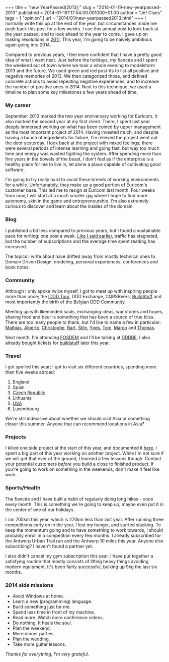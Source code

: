 +++
title = "new YearPassed(2013);"
slug = "2014-01-19-new-yearpassed-2013"
published = 2014-01-19T17:54:00.001000+01:00
author = "Jef Claes"
tags = [ "opinion",]
url = "2014/01/new-yearpassed2013.html"
+++
I normally write this up at the end of the year, but circumstances made
me push back this post for a few weeks. I use this annual post to look
back at the year passed, and to look ahead to the year to come. I gave
up on making resolutions in
[2011](http://www.jefclaes.be/2011/12/2011-annual-review.html). This
year, I'm going to be naively ambitious again going into 2014.  
  
Compared to previous years, I feel more confident that I have a pretty
good idea of what I want next. Just before the holidays, my fiancée and
I spent the weekend out of town where we took a whole evening to
modelstorm 2013 and the future. We used green and red post-its to list
all positive and negative memories of 2013. We then categorized those,
and defined concrete actions to avoid repeating negative experiences,
and to increase the number of positive ones in 2014. Next to this
technique, we used a timeline to plan some key milestones a few years
ahead of time.  
  
### My career  
  
September 2013 marked the two year anniversary working for Euricom. It
also marked the second year at my first client. There, I spent last year
deeply immersed working on what has been coined by upper management as
the most important project of 2014. Having invested much, and despite
having a bunch of ingredients for failure, I'm relieved the project went
out the door yesterday. I look back at the project with mixed feelings;
there were several periods of intense learning and going fast, but way
too much time and energy was wasted fighting the system. After spending
more than five years in the bowels of the beast, I don't feel as if the
enterprise is a healthy place for me to live in, let alone a place
capable of cultivating good software.  

  

I'm going to try really hard to avoid these breeds of working
environments for a while. Unfortunately, they make up a good portion of
Euricom's customer base. This led me to resign at Euricom last month.
Four weeks from now, I will start at a much smaller gig where I hope to
find more autonomy, skin in the game and entrepreneurship. I'm also
extremely curious to discover and learn about the insides of the domain.

### Blog

I published a bit less compared to previous years, but I found a
sustainable pace for writing: one post a week. [Like I said
earlier](http://www.jefclaes.be/2013/12/2013s-most-read-posts.html),
traffic has stagnated, but the number of subscriptions and the average
time spent reading has increased. 

The topics I write about have drifted away from mostly technical ones to
Domain Driven Design, modeling, personal experiences, conferences and
book notes.

  

### Community

Although I only spoke twice myself, I got to meet up with inspiring
people more than once; the [IDDD
Tour](http://www.jefclaes.be/2013/05/iddd-tour-notes-22.html), DDD
Exchange, CQRSBeers,
[BuildStuff](http://www.jefclaes.be/2013/12/buildstuff-2013.html) and
most importantly the birth of [the Belgian DDD
Community](http://domaindriven.be/). 

Meeting up with likeminded souls, exchanging ideas, war stories and
hopes, sharing food and beer is something that has been a source of true
bliss. There are too many people to thank, but I'd like to name a few in
particular: [Mathias](https://twitter.com/mathiasverraes),
[Alberto](https://twitter.com/ziobrando),
[Christophe](https://twitter.com/cgeers),
[Bart](https://twitter.com/BWaterschoot),
[Stijn](https://twitter.com/One75),
[Yves](https://twitter.com/yreynhout),
[Tom](https://twitter.com/tojans),
[Marco](https://twitter.com/Heimeshoff) and
[Thomas](https://twitter.com/tjaskula). 

Next month, I'm attending [FOSDEM](https://fosdem.org/2014/) and I'll be
talking at
[DDDBE](http://www.eventbrite.com/e/dddbe-5-ddd-basics-registration-9912037170).
I also already bought tickets for [buildstuff](http://buildstuff.lt/)
later this year.

### Travel

I got spoiled this year; I got to visit six different countries,
spending more than five weeks abroad:

1.  England
2.  Spain
3.  [Czech Republic](http://www.jefclaes.be/2013/09/cz-trilogy.html)
4.  Lithuania
5.  [USA](http://www.jefclaes.be/2013/07/the-last-cowboy.html)
6.  Luxembourg

We're still indecisive about whether we should visit Asia or something
closer this summer. Anyone that can recommend locations in Asia?

### Projects

I killed one side project at the start of this year, and documented it
[here](http://www.jefclaes.be/2013/02/my-christmas-holiday-project-postmortem.html).
I spent a big part of this year working on another project. While I'm
not sure if we will get that ever of the ground, I learned a few lessons
though. Contact your potential customers *before* you build a close to
finished product. If you're going to work on something in the weekends,
don't make it feel like work.

  

### Sports/Health

The fiancée and I have built a habit of regularly doing long hikes -
once every month. This is something we're going to keep up, maybe even
put it in the center of one of our holidays.  

I ran 705km this year, which is 270km less than last year. After running
three competitions early on in the year, I lost my hunger, and started
slacking. To keep the momentum going and to have something to work
towards, I should probably enroll in a competition every few months. I
already subscribed for the Antwerp Urban Trail run and the Antwerp 10
miles this year. Anyone else subscribing? I haven't found a partner yet.

I also didn't cancel my gym subscription this year. I have put together
a satisfying routine that mostly consists of lifting heavy things
avoiding modern equipment. It's been fairly successful, bulking up 9kg
the last six months. 

  

### 2014 side missions

- Avoid Windows at home.
- Learn a new (programming) language.
- Build something just for me.
- Spend less time in front of my machine. 
- Read more. Watch more conference videos. 
- Do nothing. It heals the soul.
- Plan the weekend. 
- More dinner parties.
- Plan the wedding.
- Take more guitar lessons.

*Thanks for everything, I'm very grateful.*
